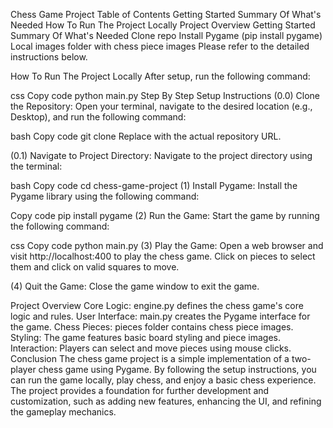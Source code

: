 Chess Game Project
Table of Contents
Getting Started
Summary Of What's Needed
How To Run The Project Locally
Project Overview
Getting Started
Summary Of What's Needed
Clone repo
Install Pygame (pip install pygame)
Local images folder with chess piece images
Please refer to the detailed instructions below.

How To Run The Project Locally
After setup, run the following command:

css
Copy code
python main.py
Step By Step Setup Instructions
(0.0) Clone the Repository:
Open your terminal, navigate to the desired location (e.g., Desktop), and run the following command:

bash
Copy code
git clone <repository-url>
Replace <repository-url> with the actual repository URL.

(0.1) Navigate to Project Directory:
Navigate to the project directory using the terminal:

bash
Copy code
cd chess-game-project
(1) Install Pygame:
Install the Pygame library using the following command:

Copy code
pip install pygame
(2) Run the Game:
Start the game by running the following command:

css
Copy code
python main.py
(3) Play the Game:
Open a web browser and visit http://localhost:400 to play the chess game. Click on pieces to select them and click on valid squares to move.

(4) Quit the Game:
Close the game window to exit the game.

Project Overview
Core Logic: engine.py defines the chess game's core logic and rules.
User Interface: main.py creates the Pygame interface for the game.
Chess Pieces: pieces folder contains chess piece images.
Styling: The game features basic board styling and piece images.
Interaction: Players can select and move pieces using mouse clicks.
Conclusion
The chess game project is a simple implementation of a two-player chess game using Pygame. By following the setup instructions, you can run the game locally, play chess, and enjoy a basic chess experience. The project provides a foundation for further development and customization, such as adding new features, enhancing the UI, and refining the gameplay mechanics.
